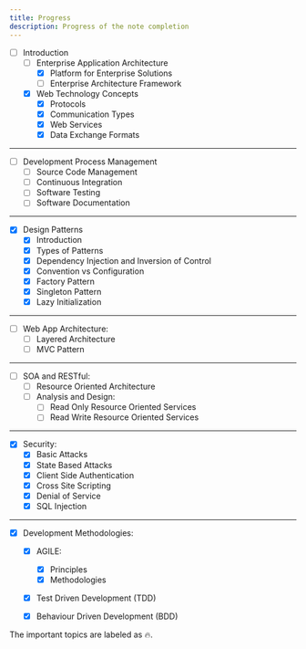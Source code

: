 ```yaml
---
title: Progress
description: Progress of the note completion
---
```


- [ ] Introduction
    - [ ] Enterprise Application Architecture
        - [x] Platform for Enterprise Solutions
        - [ ] Enterprise Architecture Framework
    - [x] Web Technology Concepts
        - [x] Protocols
        - [x] Communication Types
        - [x] Web Services
        - [x] Data Exchange Formats
---

  - [ ] Development Process Management
    - [ ] Source Code Management
    - [ ] Continuous Integration
    - [ ] Software Testing
    - [ ] Software Documentation
---

  - [x] Design Patterns
    - [x] Introduction
    - [x] Types of Patterns
    - [x] Dependency Injection and Inversion of Control
    - [x] Convention vs Configuration
    - [x] Factory Pattern
    - [x] Singleton Pattern
    - [x] Lazy Initialization
---

  - [ ] Web App Architecture:
    - [ ] Layered Architecture
    - [ ] MVC Pattern
---

  - [ ] SOA and RESTful:
    - [ ] Resource Oriented Architecture
    - [ ] Analysis and Design:
        - [ ] Read Only Resource Oriented Services
        - [ ] Read Write Resource Oriented Services
---

  - [x] Security:
    - [x] Basic Attacks
    - [x] State Based Attacks
    - [x] Client Side Authentication
    - [x] Cross Site Scripting
    - [x] Denial of Service
    - [x] SQL Injection
---

  - [x] Development Methodologies:
    - [x] AGILE: 
        - [x] Principles
        - [x] Methodologies
    - [x] Test Driven Development (TDD)
    - [x] Behaviour Driven Development (BDD)


The important topics are labeled as 🔥.
